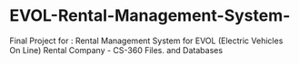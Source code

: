 # EVOL-Rental-Management-System-
Final Project for : Rental Management System for EVOL (Electric Vehicles On Line) Rental Company - CS-360 Files. and Databases
